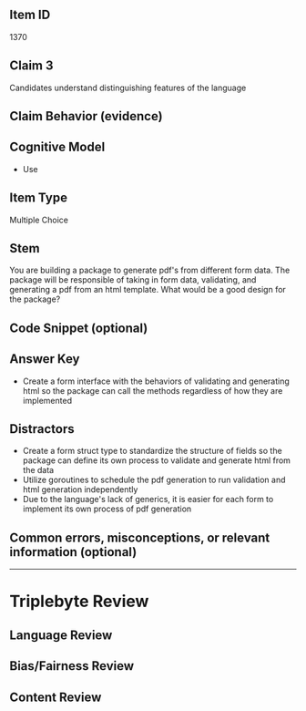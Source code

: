 ## Item ID
1370

## Claim 3

Candidates understand distinguishing features of the language

## Claim Behavior (evidence)

## Cognitive Model

- Use

## Item Type

Multiple Choice

## Stem

You are building a package to generate pdf's from different form data.
The package will be responsible of taking in form data, validating,
and generating a pdf from an html template. What would be a good design for the package?

## Code Snippet (optional)

## Answer Key

- Create a form interface with the behaviors of validating and generating html
  so the package can call the methods regardless of how they are implemented

## Distractors

- Create a form struct type to standardize the structure of fields so the package can define
  its own process to validate and generate html from the data
- Utilize goroutines to schedule the pdf generation to run validation and html generation independently
- Due to the language's lack of generics, it is easier for each form to implement its own process of pdf generation

## Common errors, misconceptions, or relevant information (optional)

---

# Triplebyte Review

## Language Review

## Bias/Fairness Review

## Content Review
